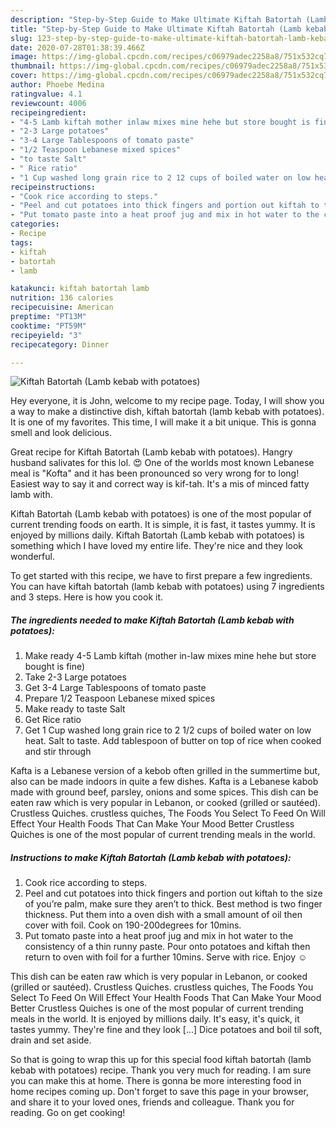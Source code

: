 ```yaml
---
description: "Step-by-Step Guide to Make Ultimate Kiftah Batortah (Lamb kebab with potatoes)"
title: "Step-by-Step Guide to Make Ultimate Kiftah Batortah (Lamb kebab with potatoes)"
slug: 123-step-by-step-guide-to-make-ultimate-kiftah-batortah-lamb-kebab-with-potatoes
date: 2020-07-28T01:38:39.466Z
image: https://img-global.cpcdn.com/recipes/c06979adec2258a8/751x532cq70/kiftah-batortah-lamb-kebab-with-potatoes-recipe-main-photo.jpg
thumbnail: https://img-global.cpcdn.com/recipes/c06979adec2258a8/751x532cq70/kiftah-batortah-lamb-kebab-with-potatoes-recipe-main-photo.jpg
cover: https://img-global.cpcdn.com/recipes/c06979adec2258a8/751x532cq70/kiftah-batortah-lamb-kebab-with-potatoes-recipe-main-photo.jpg
author: Phoebe Medina
ratingvalue: 4.1
reviewcount: 4006
recipeingredient:
- "4-5 Lamb kiftah mother inlaw mixes mine hehe but store bought is fine"
- "2-3 Large potatoes"
- "3-4 Large Tablespoons of tomato paste"
- "1/2 Teaspoon Lebanese mixed spices"
- "to taste Salt"
- " Rice ratio"
- "1 Cup washed long grain rice to 2 12 cups of boiled water on low heat Salt to taste Add tablespoon of butter on top of rice when cooked and stir through"
recipeinstructions:
- "Cook rice according to steps."
- "Peel and cut potatoes into thick fingers and portion out kiftah to the size of you’re palm, make sure they aren’t to thick. Best method is two finger thickness. Put them into a oven dish with a small amount of oil then cover with foil. Cook on 190-200degrees for 10mins."
- "Put tomato paste into a heat proof jug and mix in hot water to the consistency of a thin runny paste. Pour onto potatoes and kiftah then return to oven with foil for a further 10mins. Serve with rice. Enjoy ☺️"
categories:
- Recipe
tags:
- kiftah
- batortah
- lamb

katakunci: kiftah batortah lamb 
nutrition: 136 calories
recipecuisine: American
preptime: "PT13M"
cooktime: "PT59M"
recipeyield: "3"
recipecategory: Dinner

---
```



![Kiftah Batortah (Lamb kebab with potatoes)](https://img-global.cpcdn.com/recipes/c06979adec2258a8/751x532cq70/kiftah-batortah-lamb-kebab-with-potatoes-recipe-main-photo.jpg)

Hey everyone, it is John, welcome to my recipe page. Today, I will show you a way to make a distinctive dish, kiftah batortah (lamb kebab with potatoes). It is one of my favorites. This time, I will make it a bit unique. This is gonna smell and look delicious.

Great recipe for Kiftah Batortah (Lamb kebab with potatoes). Hangry husband salivates for this lol. 😍 One of the worlds most known Lebanese meal is &#34;Kofta&#34; and it has been pronounced so very wrong for to long! Easiest way to say it and correct way is kif-tah. It&#39;s a mis of minced fatty lamb with.

Kiftah Batortah (Lamb kebab with potatoes) is one of the most popular of current trending foods on earth. It is simple, it is fast, it tastes yummy. It is enjoyed by millions daily. Kiftah Batortah (Lamb kebab with potatoes) is something which I have loved my entire life. They're nice and they look wonderful.


To get started with this recipe, we have to first prepare a few ingredients. You can have kiftah batortah (lamb kebab with potatoes) using 7 ingredients and 3 steps. Here is how you cook it.

<!--inarticleads1-->

##### The ingredients needed to make Kiftah Batortah (Lamb kebab with potatoes):

1. Make ready 4-5 Lamb kiftah (mother in-law mixes mine hehe but store bought is fine)
1. Take 2-3 Large potatoes
1. Get 3-4 Large Tablespoons of tomato paste
1. Prepare 1/2 Teaspoon Lebanese mixed spices
1. Make ready to taste Salt
1. Get  Rice ratio
1. Get 1 Cup washed long grain rice to 2 1/2 cups of boiled water on low heat. Salt to taste. Add tablespoon of butter on top of rice when cooked and stir through


Kafta is a Lebanese version of a kebob often grilled in the summertime but, also can be made indoors in quite a few dishes. Kafta is a Lebanese kabob made with ground beef, parsley, onions and some spices. This dish can be eaten raw which is very popular in Lebanon, or cooked (grilled or sautéed). Crustless Quiches. crustless quiches, The Foods You Select To Feed On Will Effect Your Health Foods That Can Make Your Mood Better Crustless Quiches is one of the most popular of current trending meals in the world. 

<!--inarticleads2-->

##### Instructions to make Kiftah Batortah (Lamb kebab with potatoes):

1. Cook rice according to steps.
1. Peel and cut potatoes into thick fingers and portion out kiftah to the size of you’re palm, make sure they aren’t to thick. Best method is two finger thickness. Put them into a oven dish with a small amount of oil then cover with foil. Cook on 190-200degrees for 10mins.
1. Put tomato paste into a heat proof jug and mix in hot water to the consistency of a thin runny paste. Pour onto potatoes and kiftah then return to oven with foil for a further 10mins. Serve with rice. Enjoy ☺️


This dish can be eaten raw which is very popular in Lebanon, or cooked (grilled or sautéed). Crustless Quiches. crustless quiches, The Foods You Select To Feed On Will Effect Your Health Foods That Can Make Your Mood Better Crustless Quiches is one of the most popular of current trending meals in the world. It is enjoyed by millions daily. It&#39;s easy, it&#39;s quick, it tastes yummy. They&#39;re fine and they look […] Dice potatoes and boil til soft, drain and set aside. 

So that is going to wrap this up for this special food kiftah batortah (lamb kebab with potatoes) recipe. Thank you very much for reading. I am sure you can make this at home. There is gonna be more interesting food in home recipes coming up. Don't forget to save this page in your browser, and share it to your loved ones, friends and colleague. Thank you for reading. Go on get cooking!
